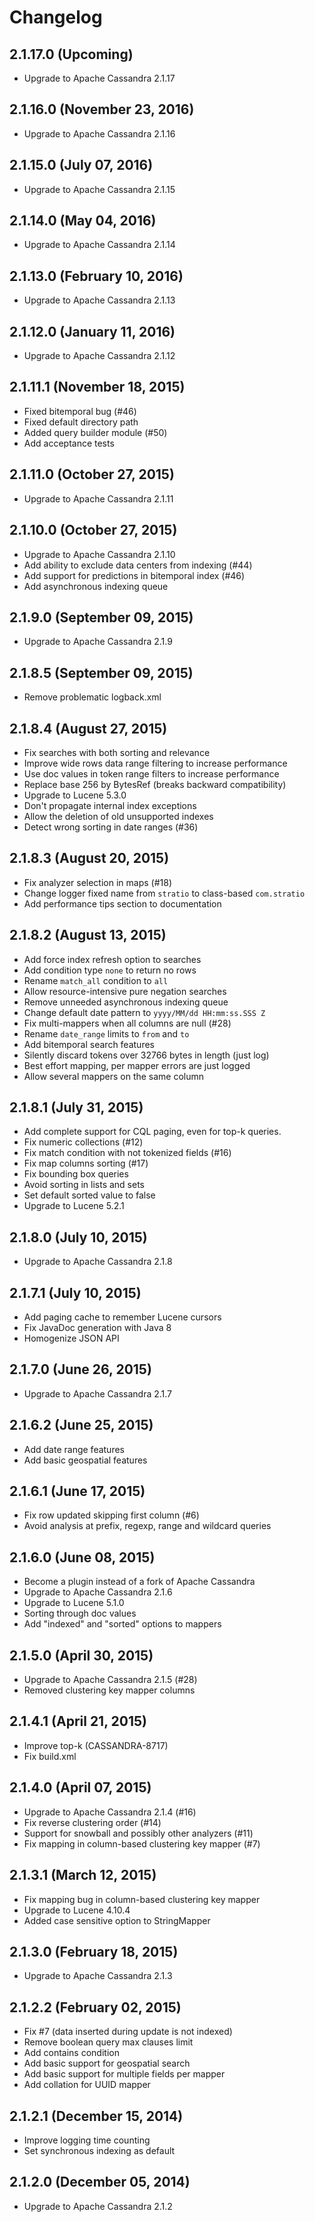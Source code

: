 # Changelog

## 2.1.17.0 (Upcoming)

 * Upgrade to Apache Cassandra 2.1.17

## 2.1.16.0 (November 23, 2016)

 * Upgrade to Apache Cassandra 2.1.16

## 2.1.15.0 (July 07, 2016)

 * Upgrade to Apache Cassandra 2.1.15

## 2.1.14.0 (May 04, 2016)

 * Upgrade to Apache Cassandra 2.1.14

## 2.1.13.0 (February 10, 2016)

 * Upgrade to Apache Cassandra 2.1.13
 
## 2.1.12.0 (January 11, 2016)

 * Upgrade to Apache Cassandra 2.1.12
 
## 2.1.11.1 (November 18, 2015)

 * Fixed bitemporal bug (#46)
 * Fixed default directory path
 * Added query builder module (#50)
 * Add acceptance tests
 
## 2.1.11.0 (October 27, 2015)

 * Upgrade to Apache Cassandra 2.1.11

## 2.1.10.0 (October 27, 2015)

 * Upgrade to Apache Cassandra 2.1.10
 * Add ability to exclude data centers from indexing (#44)
 * Add support for predictions in bitemporal index (#46)
 * Add asynchronous indexing queue

## 2.1.9.0 (September 09, 2015)

 * Upgrade to Apache Cassandra 2.1.9
 
## 2.1.8.5 (September 09, 2015)

 * Remove problematic logback.xml

## 2.1.8.4 (August 27, 2015)

 * Fix searches with both sorting and relevance
 * Improve wide rows data range filtering to increase performance
 * Use doc values in token range filters to increase performance
 * Replace base 256 by BytesRef (breaks backward compatibility)
 * Upgrade to Lucene 5.3.0
 * Don't propagate internal index exceptions
 * Allow the deletion of old unsupported indexes
 * Detect wrong sorting in date ranges (#36) 

## 2.1.8.3 (August 20, 2015)

 * Fix analyzer selection in maps (#18)
 * Change logger fixed name from `stratio` to class-based `com.stratio`
 * Add performance tips section to documentation

## 2.1.8.2 (August 13, 2015)

 * Add force index refresh option to searches
 * Add condition type `none` to return no rows
 * Rename `match_all` condition to `all`
 * Allow resource-intensive pure negation searches
 * Remove unneeded asynchronous indexing queue
 * Change default date pattern to `yyyy/MM/dd HH:mm:ss.SSS Z`
 * Fix multi-mappers when all columns are null (#28)
 * Rename `date_range` limits to `from` and `to`
 * Add bitemporal search features
 * Silently discard tokens over 32766 bytes in length (just log)
 * Best effort mapping, per mapper errors are just logged
 * Allow several mappers on the same column

## 2.1.8.1 (July 31, 2015)

 * Add complete support for CQL paging, even for top-k queries.
 * Fix numeric collections (#12)
 * Fix match condition with not tokenized fields (#16)
 * Fix map columns sorting (#17)
 * Fix bounding box queries
 * Avoid sorting in lists and sets
 * Set default sorted value to false
 * Upgrade to Lucene 5.2.1

## 2.1.8.0 (July 10, 2015)

 * Upgrade to Apache Cassandra 2.1.8

## 2.1.7.1 (July 10, 2015)

 * Add paging cache to remember Lucene cursors
 * Fix JavaDoc generation with Java 8
 * Homogenize JSON API

## 2.1.7.0 (June 26, 2015)

 * Upgrade to Apache Cassandra 2.1.7

## 2.1.6.2 (June 25, 2015)

 * Add date range features
 * Add basic geospatial features

## 2.1.6.1 (June 17, 2015)

 * Fix row updated skipping first column (#6)
 * Avoid analysis at prefix, regexp, range and wildcard queries

## 2.1.6.0 (June 08, 2015)

 * Become a plugin instead of a fork of Apache Cassandra
 * Upgrade to Apache Cassandra 2.1.6
 * Upgrade to Lucene 5.1.0
 * Sorting through doc values
 * Add "indexed" and "sorted" options to mappers

## 2.1.5.0 (April 30, 2015)

 * Upgrade to Apache Cassandra 2.1.5 (#28)
 * Removed clustering key mapper columns

## 2.1.4.1 (April 21, 2015)

 * Improve top-k (CASSANDRA-8717)
 * Fix build.xml

## 2.1.4.0 (April 07, 2015)

 * Upgrade to Apache Cassandra 2.1.4 (#16)
 * Fix reverse clustering order (#14)
 * Support for snowball and possibly other analyzers (#11)
 * Fix mapping in column-based clustering key mapper (#7)

## 2.1.3.1 (March 12, 2015)

 * Fix mapping bug in column-based clustering key mapper
 * Upgrade to Lucene 4.10.4
 * Added case sensitive option to StringMapper

## 2.1.3.0 (February 18, 2015)

 * Upgrade to Apache Cassandra 2.1.3

## 2.1.2.2 (February 02, 2015)

 * Fix #7 (data inserted during update is not indexed)
 * Remove boolean query max clauses limit
 * Add contains condition
 * Add basic support for geospatial search
 * Add basic support for multiple fields per mapper
 * Add collation for UUID mapper

## 2.1.2.1 (December 15, 2014)

 * Improve logging time counting
 * Set synchronous indexing as default

## 2.1.2.0 (December 05, 2014)

 * Upgrade to Apache Cassandra 2.1.2